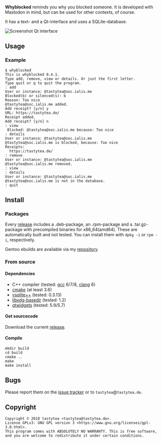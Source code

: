 **Whyblocked** reminds you why you blocked someone. It is developed with
Mastodon in mind, but can be used for other contexts, of course.

It has a text- and a Qt-interface and uses a SQLite-database.

![Screenshot Qt interface](https://doc.schlomp.space/whyblocked/whyblocked_screenshot.png)

## Usage

### Example

```PLAIN
$ whyblocked
This is whyblocked 0.4.1.
Type add, remove, view or details. Or just the first letter.
Type quit or q to quit the program.
: add
User or instance: @tastytea@soc.ialis.me
Blocked(b) or silenced(s): b
Reason: Too nice
@tastytea@soc.ialis.me added.
Add receipt? [y/n] y
URL: https://tastytea.de/
Receipt added.
Add receipt? [y/n] n
: view
 Blocked: @tastytea@soc.ialis.me because: Too nice
: details
User or instance: @tastytea@soc.ialis.me
@tastytea@soc.ialis.me is blocked, because: Too nice
Receipts:
  https://tastytea.de/
: remove
User or instance: @tastytea@soc.ialis.me
@tastytea@soc.ialis.me removed.
: view
: details
User or instance: @tastytea@soc.ialis.me
@tastytea@soc.ialis.me is not in the database.
: quit
```

## Install

### Packages

Every [release](https://schlomp.space/tastytea/whyblocked/releases) includes
a .deb-package, an .rpm-package and a .tar.gz-package with precompiled binaries
for x86_64(amd64). These are automatically built and not tested. You can install
them with `dpkg -i` or `rpm -i`, respectively.

Gentoo ebuilds are available via my
[repository](https://schlomp.space/tastytea/overlay).

### From source

#### Dependencies

* C++ compiler (tested: [gcc](https://gcc.gnu.org/) 6/7/8,
  [clang](https://llvm.org/) 6)
* [cmake](https://cmake.org/) (at least 3.6)
* [vsqlite++](http://vsqlite.virtuosic-bytes.com/) (tested: 0.3.13)
* [libxdg-basedir](http://repo.or.cz/w/libxdg-basedir.git) (tested: 1.2)
* [qtwidgets](https://www.qt.io/) (tested: 5.9/5.7)

#### Get sourcecode

Download the current
[release](https://schlomp.space/tastytea/whyblocked/releases).

#### Compile

```SH
mkdir build
cd build
cmake ..
make
make install
```

## Bugs

Please report them on the
[issue tracker](https://schlomp.space/tastytea/whyblocked/issues) or to
`tastytea`@`tastytea.de`.

## Copyright

```PLAIN
Copyright © 2018 tastytea <tastytea@tastytea.de>.
License GPLv3: GNU GPL version 3 <https://www.gnu.org/licenses/gpl-3.0.html>.
This program comes with ABSOLUTELY NO WARRANTY. This is free software,
and you are welcome to redistribute it under certain conditions.
```
